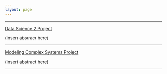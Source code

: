 ```yaml
---
layout: page
---
```

___
[Data Science 2 Project](http://www.cutenessoverflow.com/wp-content/uploads/2014/02/Little-Cute-Puppy-1600x1200.jpg)

(insert abstract here)

___
[Modeling Complex Systems Project](http://www.cutenessoverflow.com/wp-content/uploads/2014/02/Little-Cute-Puppy-1600x1200.jpg)

(insert abstract here)
___
